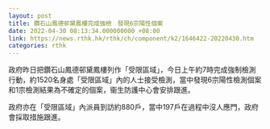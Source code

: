 ```yaml
---
layout: post
title: 鑽石山鳳德邨黛鳳樓完成強檢　發現6宗陽性個案
date: 2022-04-30 08:13:34.000000000 +08:00
link: https://news.rthk.hk/rthk/ch/component/k2/1646422-20220430.htm
categories: rthk
---
```


政府昨日把鑽石山鳳德邨黛鳳樓列作「受限區域」，今日上午約7時完成強制檢測行動，約1520名身處「受限區域」內的人士接受檢測，當中發現6宗陽性檢測個案和1宗檢測結果為不確定的個案，衞生防護中心會安排跟進。

政府亦在「受限區域」內派員到訪約880戶，當中197戶在過程中沒人應門，政府會採取措施跟進。
